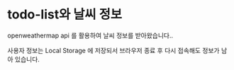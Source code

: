 # todo-list와 날씨 정보

openweathermap api 를 활용하여 날씨 정보를 받아왔습니다..

사용자 정보는 Local Storage 에 저장되서 브라우저 종료 후 다시 접속해도 정보가 남아 있습니다.
